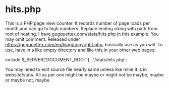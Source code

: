 # hits.php
This is a PHP page view counter. It records number of page loads per month and can go to high numbers. Replace ending string with path from root of hosting. I have gugquettex.com/stats/hits.php in this example. You may omit comment. Released under https://gugquettex.com/en/blog/copyright.php, basically use as you will. To use, have in a like empty directory and like this in your other web pages:

include $_SERVER['DOCUMENT_ROOT'] . '/stats/hits.php';

You may need to edit source file nearly same unless like mine it is in website/stats. All as per one might be maybe or might not be maybe, maybe or maybe not, maybe.
